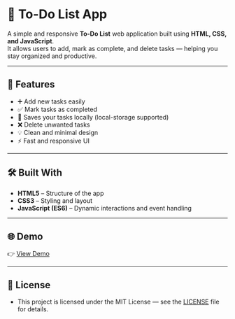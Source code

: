# 📝 To-Do List App

A simple and responsive **To-Do List** web application built using **HTML, CSS, and JavaScript**.  
It allows users to add, mark as complete, and delete tasks — helping you stay organized and productive.

---

## 🚀 Features

- ➕ Add new tasks easily  
- ✅ Mark tasks as completed
- 💾 Saves your tasks locally (local-storage supported)
- ❌ Delete unwanted tasks  
- 💡 Clean and minimal design  
- ⚡ Fast and responsive UI  

---

## 🛠️ Built With

- **HTML5** – Structure of the app  
- **CSS3** – Styling and layout  
- **JavaScript (ES6)** – Dynamic interactions and event handling

---
## 🌐 Demo
👉 [View Demo](https://abhihari777.github.io/to-do-list-web/)

---
## 🧾 License
- This project is licensed under the MIT License — see the [LICENSE](LICENSE) file for details.
